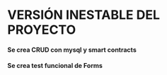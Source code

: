 # VERSIÓN INESTABLE DEL PROYECTO
#### Se crea CRUD con mysql y smart contracts
#### Se crea test funcional de Forms
